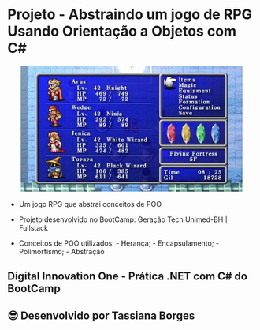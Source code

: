 # Projeto - Abstraindo um jogo de RPG Usando Orientação a Objetos com C#

<p align="center">
  <a href="#">
    <img src="image.jpg" width="450" alt="Final Fantasy">    
  </a>
</p>


- Um jogo RPG que abstrai conceitos de POO
- Projeto desenvolvido no BootCamp: Geração Tech Unimed-BH | Fullstack



- Conceitos de POO utilizados: - Herança; - Encapsulamento; - Polimorfismo; - Abstração

## Digital Innovation One - Prática .NET com C# do BootCamp

<h2 id=autor>😎 Desenvolvido por Tassiana Borges</h2>
